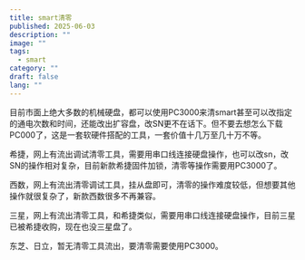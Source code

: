 ```yaml
---
title: smart清零
published: 2025-06-03
description: ""
image: ""
tags:
  - smart
category: ""
draft: false
lang: ""
---
```


目前市面上绝大多数的机械硬盘，都可以使用PC3000来清smart甚至可以改指定的通电次数和时间，还能改出扩容盘，改SN更不在话下。但不要去想怎么下载PC000了，这是一套软硬件搭配的工具，一套价值十几万至几十万不等。  
  
希捷，网上有流出调试清零工具，需要用串口线连接硬盘操作，也可以改sn，改SN的操作相对复杂，目前新款希捷固件加锁，清零等操作需要用PC3000了。  
  
西数，网上有流出清零调试工具，挂从盘即可，清零的操作难度较低，但想要其他操作就很复杂了，新款西数很多不再兼容。  
  
三星，网上有流出清零工具，和希捷类似，需要用串口线连接硬盘操作，目前三星已被希捷收购，现在也没三星盘了。  
  
东芝、日立，暂无清零工具流出，要清零需要使用PC3000。